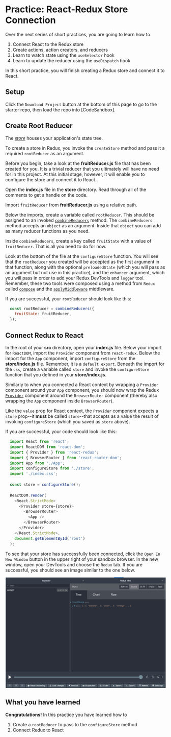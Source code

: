 # Practice: React-Redux Store Connection

Over the next series of short practices, you are going to learn how to

1. Connect React to the Redux store
2. Create actions, action creators, and reducers
3. Learn to watch state using the `useSelector` hook
4. Learn to update the reducer using the `useDispatch` hook

In this short practice, you will finish creating a Redux store and connect it to
React.

## Setup

Click the `Download Project` button at the bottom of this page to go to the
starter repo, then load the repo into [CodeSandbox].

## Create Root Reducer

The [_store_][store] houses your application's state tree.

To create a store in Redux, you invoke the `createStore` method and pass it a
required `rootReducer` as an argument.

Before you begin, take a look at the __fruitReducer.js__ file that has been
created for you. It is a trivial reducer that you ultimately will have no need
for in this project. At this initial stage, however, it will enable you to
configure the store and connect it to React.

Open the __index.js__ file in the __store__ directory. Read through all of the
comments to get a handle on the code.

Import `fruitReducer` from __fruitReducer.js__ using a relative path.

Below the imports, create a variable called `rootReducer`. This should be
assigned to an invoked [`combineReducers`][combine-reducers] method. The
`combineReducers` method accepts an `object` as an argument. Inside that
`object` you can add as many reducer functions as you need.

Inside `combineReducers`, create a key called `fruitState` with a value of
`fruitReducer`. That is all you need to do for now.

Look at the bottom of the file at the `configureStore` function. You will see
that the `rootReducer` you created will be accepted as the first argument in
that function, along with the optional `preloadedState` (which you will pass as
an argument but not use in this practice), and the `enhancer` argument, which
you will pass in order to add your Redux DevTools and `logger` tool. Remember,
these two tools were composed using a method from `Redux` called
[`compose`][compose] and the [`applyMiddleware`][applymiddleware] middleware.

If you are successful, your `rootReducer` should look like this:

```js
  const rootReducer = combineReducers({
    fruitState: fruitReducer,
  });
```

## Connect Redux to React

In the root of your __src__ directory, open your __index.js__ file. Below your
import for `ReactDOM`, import the `Provider` component from `react-redux`. Below
the import for the `App` component, import `configureStore` from the
__store/index.js__ file. Remember, it is a `default export`. Beneath the import
for the `css`, create a variable called `store` and invoke the `configureStore`
function that you defined in your __store/index.js__.

Similarly to when you connected a React context by wrapping a `Provider`
component around your `App` component, you should now wrap the Redux
[`Provider`][provider] component around the `BrowserRouter` component (thereby
also wrapping the `App` component inside `BrowserRouter`).

Like the `value` prop for React context, the `Provider` component expects a
`store` prop--it **must** be called `store`--that accepts as a value the result
of invoking `configureStore` (which you saved as `store` above).

If you are successful, your code should look like this:

```js
  import React from 'react';
  import ReactDOM from 'react-dom';
  import { Provider } from 'react-redux';
  import { BrowserRouter } from 'react-router-dom';
  import App from './App';
  import configureStore from './store';
  import './index.css';
  
  const store = configureStore();

  ReactDOM.render(
    <React.StrictMode>
      <Provider store={store}>
        <BrowserRouter>
          <App />
        </BrowserRouter>
      </Provider>
    </React.StrictMode>,
    document.getElementById('root')
  );
```

To see that your store has successfully been connected, click the `Open In New
Window` button in the upper right of your sandbox browser. In the new window,
open your DevTools and choose the `Redux` tab. If you are successful, you should
see an image similar to the one below.

![redux-store][redux-store]

## What you have learned

**Congratulations!** In this practice you have learned how to

1. Create a `rootReducer` to pass to the `configureStore` method
2. Connect Redux to React

[combine-reducers]: https://redux.js.org/api/combinereducers
[compose]: https://redux.js.org/api/compose
[applymiddleware]: https://redux.js.org/api/applymiddleware
[provider]: https://react-redux.js.org/api/provider
[redux-store]: ./images/redux-devtools.png
[store]: https://redux.js.org/api/store